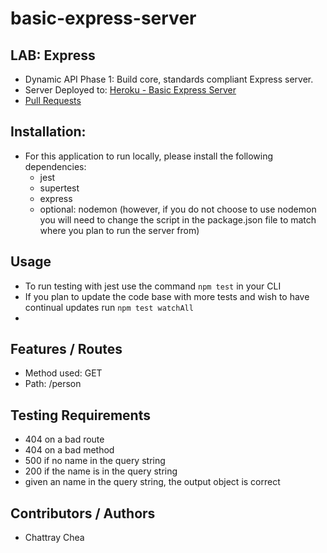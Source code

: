 # basic-express-server

## LAB: Express

- Dynamic API Phase 1: Build core, standards compliant Express server.
- Server Deployed to: [Heroku - Basic Express Server](https://chattray-basic-express-server.herokuapp.com/)
- [Pull Requests](https://github.com/Zavvy-Glitch/basic-express-server/pulls?q=is%3Apr+sort%3Aupdated-desc+is%3Aclosed)

## Installation:
- For this application to run locally, please install the following dependencies:
    - jest
    - supertest
    - express
    - optional: nodemon (however, if you do not choose to use nodemon you will need to change the script in the package.json file to match where you plan to run the server from)

## Usage
- To run testing with jest use the command `npm test` in your CLI
- If you plan to update the code base with more tests and wish to have continual updates run `npm test watchAll`
- 

## Features / Routes

- Method used: GET
- Path: /person

## Testing Requirements

- 404 on a bad route
- 404 on a bad method
- 500 if no name in the query string
- 200 if the name is in the query string
- given an name in the query string, the output object is correct

## Contributors / Authors

- Chattray Chea
